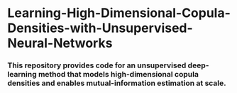 # Learning-High-Dimensional-Copula-Densities-with-Unsupervised-Neural-Networks
### This repository provides code for an unsupervised deep-learning method that models high-dimensional copula densities and enables mutual-information estimation at scale.
